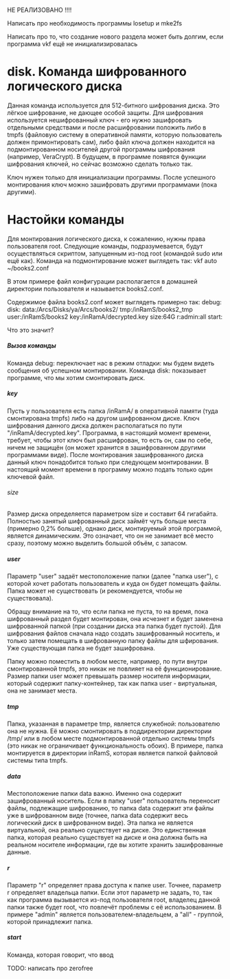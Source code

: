 НЕ РЕАЛИЗОВАНО !!!!

Написать про необходимость программы losetup и mke2fs

Написать про то, что создание нового раздела может быть долгим, если программа vkf ещё не инициализировалась

# disk. Команда шифрованного логического диска

Данная команда используется для 512-битного шифрования диска. Это лёгкое шифрование, не дающее особой защиты.
Для шифрования используется нешифрованный ключ - его нужно зашифровать отдельными средствами и после расшифровании положить либо в tmpfs (файловую систему в оперативной памяти, которую пользователь должен примонтировать сам), либо файл ключа должен находится на подмонтированном носителей другой программы шифрования (например, VeraCrypt).
В будущем, в программе появятся функции шифрования ключей, но сейчас возможно сделать только так.

Ключ нужен только для инициализации программы. После успешного монтирования ключ можно зашифровать другими программами (пока другими).

# Настойки команды
Для монтирования логического диска, к сожалению, нужны права пользователя root. Следующие команды, подразумевается, будут осуществляться скриптом, запущенным из-под root (командой sudo или ещё как).
Команда на подмонтирование может выглядеть так:
vkf auto ~/books2.conf

В этом примере файл конфигурации располагается в домашней директории пользователя и называется books2.conf.

Содержимое файла books2.conf может выглядеть примерно так:
debug:
disk:
data:/Arcs/Disks/ya/Arcs/books2/
tmp:/inRamS/books2_tmp
user:/inRamS/books2
key:/inRamA/decrypted.key
size:64G
r:admin:all
start:

Что это значит?

##### Вызов команды
Команда debug: переключает нас в режим отладки: мы будем видеть сообщения об успешном монтировании.
Команда disk: показывает программе, что мы хотим смонтировать диск.

##### key
Пусть у пользователя есть папка /inRamA/ в оперативной памяти (туда смонтирована tmpfs) либо на другом шифрованном диске. Ключ шифрования данного диска должен располагаться по пути "/inRamA/decrypted.key". Программа, в настоящий момент времени, требует, чтобы этот ключ был расшифрован, то есть он, сам по себе, ничем не защищён (он может хранится в зашифрованном другими программами виде).
После монтирования зашифрованного диска данный ключ понадобится только при следующем монтировании.
В настоящий момент времени в программу можно подать только один ключевой файл.

###### size
Размер диска определяется параметром size и составит 64 гигабайта. Полностью занятый шифрованный диск займёт чуть больше места (примерно 0,2% больше), однако диск, монтируемый этой программой, является динамическим. Это означает, что он не занимает всё место сразу, поэтому можно выделить большой объём, с запасом.

##### user
Параметр "user" задаёт местоположение папки (далее "папка user"), с которой хочет работать пользователь и куда он будет помещать файлы. Папка может не существовать (и рекомендуется, чтобы не существовала).

Обращу внимание на то, что если папка не пуста, то на время, пока шифрованный раздел будет монтирован, она исчезнет и будет заменена шифрованной папкой (при создании диска эта папка будет пустой). Для шифрования файлов сначала надо создать зашифрованный носитель, и только затем помещать в шифрованную папку файлы для шфирования. Уже существующая папка не будет зашифрована.

Папку можно поместить в любом месте, например, по пути внутри смонтированной tmpfs, это никак не повлияет на её функционирование. Размер папки user может превышать размер носителя информации, который содержит папку-контейнер, так как папка user - виртуальная, она не занимает места.

##### tmp
Папка, указанная в параметре tmp, является служебной: пользователю она не нужна. Её можно смонтировать в поддиректории директории /tmp/ или в любом месте подмонтированной отдельно системы tmpfs (это никак не ограничивает функциональность обоих). В примере, папка монтируется в директории inRamS, которая является папкой файловой системы типа tmpfs.

##### data
Местоположение папки data важно. Именно она содержит зашифрованный носитель. Если в папку "user" пользователь переносит файлы, подлежащие шифрованию, то папка data содержит эти файлы уже в шифрованном виде (точнее, папка data содержит весь логический диск в шифрованном виде).
Эта папка не является виртуальной, она реально существует на диске. Это единственная папка, которая реально существует на диске и она должна быть на реальном носителе информации, где вы хотите хранить зашифрованные данные.

##### r
Параметр "r" определяет права доступа к папке user. Точнее, параметр r определяет владельца папки. Если этот параметр не задать, то, так как программа вызывается из-под пользователя root, владелец данной папки также будет root, что повлечёт проблемы с её использованием.
В примере "admin" является пользователем-владельцем, а "all" - группой, которой принадлежит папка.

##### start
Команда, которая говорит, что ввод 

TODO: написать про zerofree
